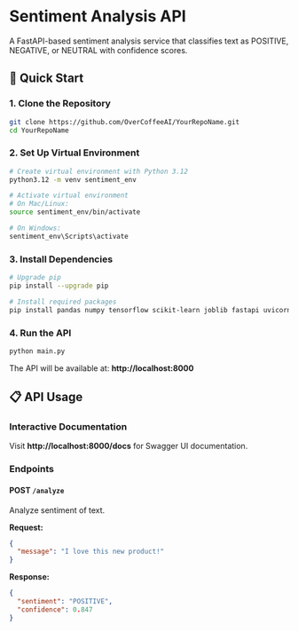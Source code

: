 # Sentiment Analysis API

A FastAPI-based sentiment analysis service that classifies text as POSITIVE, NEGATIVE, or NEUTRAL with confidence scores.

## 🚀 Quick Start

### 1. Clone the Repository

```bash
git clone https://github.com/OverCoffeeAI/YourRepoName.git
cd YourRepoName
```

### 2. Set Up Virtual Environment

```bash
# Create virtual environment with Python 3.12
python3.12 -m venv sentiment_env

# Activate virtual environment
# On Mac/Linux:
source sentiment_env/bin/activate

# On Windows:
sentiment_env\Scripts\activate
```

### 3. Install Dependencies

```bash
# Upgrade pip
pip install --upgrade pip

# Install required packages
pip install pandas numpy tensorflow scikit-learn joblib fastapi uvicorn
```

### 4. Run the API

```bash
python main.py
```

The API will be available at: **http://localhost:8000**

## 📋 API Usage

### Interactive Documentation

Visit **http://localhost:8000/docs** for Swagger UI documentation.

### Endpoints

#### POST `/analyze`

Analyze sentiment of text.

**Request:**

```json
{
  "message": "I love this new product!"
}
```

**Response:**

```json
{
  "sentiment": "POSITIVE",
  "confidence": 0.847
}
```
